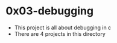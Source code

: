 # 0x03-debugging
- This project is all about debugging in c 
- There are 4 projects in this directory
